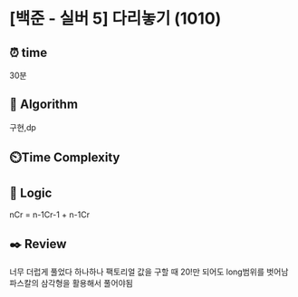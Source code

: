 # [백준 - 실버 5] 다리놓기 (1010)
## ⏰ time
30분

## 📌 Algorithm
구현,dp

## ⏲️Time Complexity

## 📍 Logic
nCr = n-1Cr-1 + n-1Cr


## ✒️ Review
너무 더럽게 풀었다
하나하나 팩토리얼 값을 구할 때 20!만 되어도 long범위를 벗어남
파스칼의 삼각형을 활용해서 풀어야됨